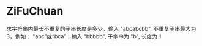 # ZiFuChuan
求字符串内最长不重复的子串长度是多少，输入 "abcabcbb", 不重复子串最大为3，例如： "abc”或“bca”；输入 "bbbbb", 子字串为 "b", 长度为 1
